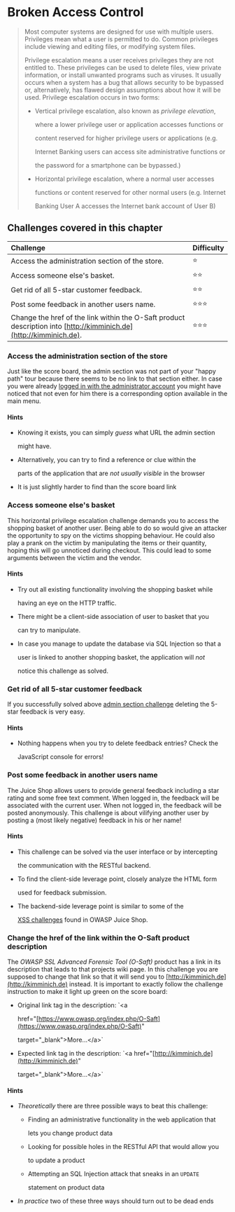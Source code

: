 # Broken Access Control

> Most computer systems are designed for use with multiple users. Privileges mean what a user is permitted to do. Common privileges include viewing and editing files, or modifying system files.
>
> Privilege escalation means a user receives privileges they are not entitled to. These privileges can be used to delete files, view private information, or install unwanted programs such as viruses. It usually occurs when a system has a bug that allows security to be bypassed or, alternatively, has flawed design assumptions about how it will be used. Privilege escalation occurs in two forms:
>
> * Vertical privilege escalation, also known as _privilege elevation_,
>
>   where a lower privilege user or application accesses functions or
>
>   content reserved for higher privilege users or applications \(e.g.
>
>   Internet Banking users can access site administrative functions or
>
>   the password for a smartphone can be bypassed.\)
>
> * Horizontal privilege escalation, where a normal user accesses
>
>   functions or content reserved for other normal users \(e.g. Internet
>
>   Banking User A accesses the Internet bank account of User B\)

## Challenges covered in this chapter

| Challenge | Difficulty |
| :--- | :--- |
| Access the administration section of the store. | :star: |
| Access someone else's basket. | :star::star: |
| Get rid of all 5-star customer feedback. | :star::star: |
| Post some feedback in another users name. | :star::star::star: |
| Change the href of the link within the O-Saft product description into [http://kimminich.de](http://kimminich.de). | :star::star::star: |

### Access the administration section of the store

Just like the score board, the admin section was not part of your "happy path" tour because there seems to be no link to that section either. In case you were already [logged in with the administrator account](injection.md#log-in-with-the-administrators-user-account) you might have noticed that not even for him there is a corresponding option available in the main menu.

#### Hints

* Knowing it exists, you can simply _guess_ what URL the admin section

  might have.

* Alternatively, you can try to find a reference or clue within the

  parts of the application that are _not usually visible_ in the browser

* It is just slightly harder to find than the score board link

### Access someone else's basket

This horizontal privilege escalation challenge demands you to access the shopping basket of another user. Being able to do so would give an attacker the opportunity to spy on the victims shopping behaviour. He could also play a prank on the victim by manipulating the items or their quantity, hoping this will go unnoticed during checkout. This could lead to some arguments between the victim and the vendor.

#### Hints

* Try out all existing functionality involving the shopping basket while

  having an eye on the HTTP traffic.

* There might be a client-side association of user to basket that you

  can try to manipulate.

* In case you manage to update the database via SQL Injection so that a

  user is linked to another shopping basket, the application will _not_

  notice this challenge as solved.

### Get rid of all 5-star customer feedback

If you successfully solved above [admin section challenge](broken-access-control.md#access-the-administration-section-of-the-store) deleting the 5-star feedback is very easy.

#### Hints

* Nothing happens when you try to delete feedback entries? Check the

  JavaScript console for errors!

### Post some feedback in another users name

The Juice Shop allows users to provide general feedback including a star rating and some free text comment. When logged in, the feedback will be associated with the current user. When not logged in, the feedback will be posted anonymously. This challenge is about vilifying another user by posting a \(most likely negative\) feedback in his or her name!

#### Hints

* This challenge can be solved via the user interface or by intercepting

  the communication with the RESTful backend.

* To find the client-side leverage point, closely analyze the HTML form

  used for feedback submission.

* The backend-side leverage point is similar to some of the

  [XSS challenges](cross-site-scripting-xss.md) found in OWASP Juice Shop.

### Change the href of the link within the O-Saft product description

The _OWASP SSL Advanced Forensic Tool \(O-Saft\)_ product has a link in its description that leads to that projects wiki page. In this challenge you are supposed to change that link so that it will send you to [http://kimminich.de](http://kimminich.de) instead. It is important to exactly follow the challenge instruction to make it light up green on the score board:

* Original link tag in the description: \`&lt;a

  href="[https://www.owasp.org/index.php/O-Saft](https://www.owasp.org/index.php/O-Saft)"

  target="\_blank"&gt;More...&lt;/a&gt;\`

* Expected link tag in the description: \`&lt;a href="[http://kimminich.de](http://kimminich.de)"

  target="\_blank"&gt;More...&lt;/a&gt;\`

#### Hints

* _Theoretically_ there are three possible ways to beat this challenge:
  * Finding an administrative functionality in the web application that

    lets you change product data

  * Looking for possible holes in the RESTful API that would allow you

    to update a product

  * Attempting an SQL Injection attack that sneaks in an `UPDATE`

    statement on product data
* _In practice_ two of these three ways should turn out to be dead ends

